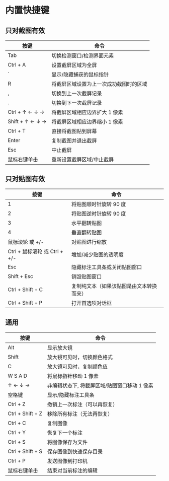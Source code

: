 # 内置快捷键

## 只对截图有效

| 按键 | 命令 |
| --- | --- |
| Tab | 切换检测窗口/检测界面元素 |
| Ctrl + A | 设置截屏区域为全屏 |
| ` | 显示/隐藏捕获的鼠标指针 |
| R | 将截屏区域设置为上一次成功截图时的区域 |
| , | 切换到上一次截屏记录 |
| . | 切换到下一次截屏记录 |
| Ctrl + ↑ ← ↓ → | 将截屏区域相应边界扩大 1 像素 |
| Shift + ↑ ← ↓ → | 将截屏区域相应边界缩小 1 像素 |
| Ctrl + T | 直接将截图贴到屏幕 |
| Enter | 复制截图并退出截屏 |
| Esc | 中止截屏 |
| 鼠标右键单击 | 重新设置截屏区域/中止截屏 |

## 只对贴图有效

| 按键 | 命令 |
| --- | --- |
| 1 | 将贴图顺时针旋转 90 度 |
| 2 | 将贴图逆时针旋转 90 度 |
| 3 | 水平翻转贴图 |
| 4 | 垂直翻转贴图 |
| 鼠标滚轮 或 +/- | 对贴图进行缩放 |
| Ctrl + 鼠标滚轮 或 Ctrl + +/- | 增加/减少贴图的透明度 |
| Esc | 隐藏标注工具条或关闭贴图窗口 |
| Shift + Esc | 销毁贴图窗口 |
| Ctrl + Shift + C | 复制纯文本（如果该贴图是由文本转换而来） |
| Ctrl + Shift + P | 打开首选项对话框 |

## 通用

| 按键 | 命令 |
| --- | --- |
| Alt | 显示放大镜 |
| Shift | 放大镜可见时，切换颜色格式 |
| C | 放大镜可见时，复制颜色值 |
| W S A D | 将鼠标指针移动 1 像素 |
| ↑ ← ↓ → | 非编辑状态下, 将截屏区域/贴图窗口移动 1 像素 |
| 空格键 | 显示/隐藏标注工具条 |
| Ctrl + Z | 撤销上一次标注（可以再恢复） |
| Ctrl + Shift + Z | 移除所有标注（无法再恢复） |
| Ctrl + C | 复制图像 |
| Ctrl + Y | 恢复下一个标注 |
| Ctrl + S | 将图像保存为文件 |
| Ctrl + Shift + S | 保存图像到快速保存目录 |
| Ctrl + P | 发送图像到打印机 |
| 鼠标右键单击 | 结束对当前标注的编辑 |